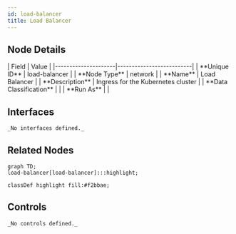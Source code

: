 ```yaml
---
id: load-balancer
title: Load Balancer
---
```


## Node Details
<div className="table-container">
| Field               | Value                    |
|---------------------|--------------------------|
| **Unique ID**       | load-balancer                   |
| **Node Type**       | network             |
| **Name**            | Load Balancer                 |
| **Description**     | Ingress for the Kubernetes cluster          |
| **Data Classification** |  |
| **Run As**          |                 |
</div>

## Interfaces
    _No interfaces defined._


## Related Nodes

```mermaid
graph TD;
load-balancer[load-balancer]:::highlight;

classDef highlight fill:#f2bbae;

```


## Controls

    _No controls defined._
